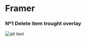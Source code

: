 # Framer

### Nº1 Delete item trought overlay 
![alt text](https://raw.githubusercontent.com/pabloux/framer/master/avatar.png)
